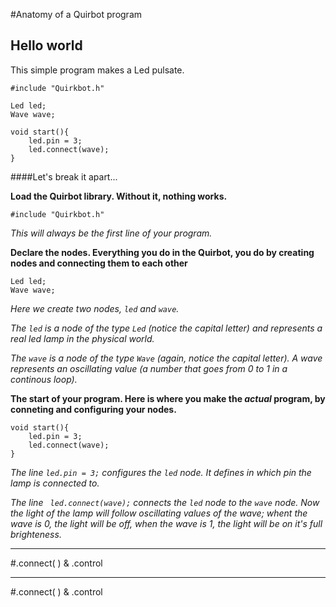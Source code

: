 #Anatomy of a Quirbot program


## Hello world

This simple program makes a Led pulsate.

	#include "Quirkbot.h"
	
	Led led;
	Wave wave;
	
	void start(){
		led.pin = 3;
		led.connect(wave);
	}
	
####Let's break it apart...

**Load the Quirbot library. Without it, nothing works.**


    #include "Quirkbot.h"
*This will always be the first line of your program.*


**Declare the nodes. Everything you do in the Quirbot, you do by creating nodes and connecting them to each other**

 	Led led;
	Wave wave;
	
*Here we create two nodes, ````led```` and ````wave````.*

*The ````led```` is a node of the type ```Led``` (notice the capital letter) and represents a real led lamp in the physical world.*

*The ````wave```` is a node of the type ```Wave``` (again, notice the capital letter). A wave represents an oscillating value (a number that goes from 0 to 1 in a continous loop).*

**The start of your program. Here is where you make the *actual* program, by conneting and configuring your nodes.**

    void start(){
        led.pin = 3;
        led.connect(wave);
    }


*The line ```led.pin = 3;```  configures the ```led``` node. It defines in which pin the lamp is connected to.*


*The line ``` led.connect(wave);``` connects the ```led``` node to the ```wave``` node. Now the light of the lamp will follow oscillating values of the wave; whent the wave is 0, the light will be off, when the wave is 1, the light will be on it's full brighteness.*

---

#.connect( ) & .control

---

#.connect( ) & .control
